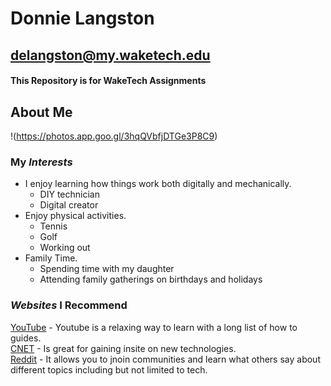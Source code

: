 # Donnie Langston

## delangston@my.waketech.edu

#### This Repository is for WakeTech Assignments

## About Me

!(https://photos.app.goo.gl/3hqQVbfjDTGe3P8C9)

### My **_Interests_**

- I enjoy learning how things work both digitally and mechanically.
  - DIY technician
  - Digital creator
- Enjoy physical activities.
  - Tennis
  - Golf
  - Working out
- Family Time.
  - Spending time with my daughter
  - Attending family gatherings on birthdays and holidays

### **_Websites_** I Recommend

[YouTube](https://youtube.com) - Youtube is a relaxing way to learn with a long list of how to guides.  
[CNET](https://cnet.com) - Is great for gaining insite on new technologies.  
[Reddit](https://reddit.com) - It allows you to jnoin communities and learn what others say about different topics including but not limited to tech.
